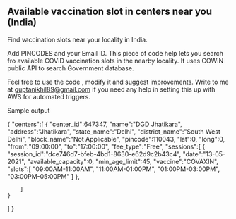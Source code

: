 ## Available vaccination slot in centers near you (India)
Find vaccination slots near your locality in India. 

Add PINCODES and your Email ID. This piece of code help lets you search fro available COVID vaccination slots in the nearby locality. It uses COWIN public API to search Government database. 


Feel free to use the code , modify it and suggest improvements. 
Write to me at guptanikhil89@gmail.com if you need any help in setting this up with AWS for automated triggers.


Sample output 

{
   "centers":[
      {
         "center_id":647347,
         "name":"DGD Jhatikara",
         "address":"Jhatikara",
         "state_name":"Delhi",
         "district_name":"South West Delhi",
         "block_name":"Not Applicable",
         "pincode":110043,
         "lat":0,
         "long":0,
         "from":"09:00:00",
         "to":"17:00:00",
         "fee_type":"Free",
         "sessions":[
            {
               "session_id":"dce746d7-bfeb-4bd1-8630-e62d9c2b43c4",
               "date":"13-05-2021",
               "available_capacity":0,
               "min_age_limit":45,
               "vaccine":"COVAXIN",
               "slots":[
                  "09:00AM-11:00AM",
                  "11:00AM-01:00PM",
                  "01:00PM-03:00PM",
                  "03:00PM-05:00PM"
               ]
            },
            
        ]
    }  
   ]
}
